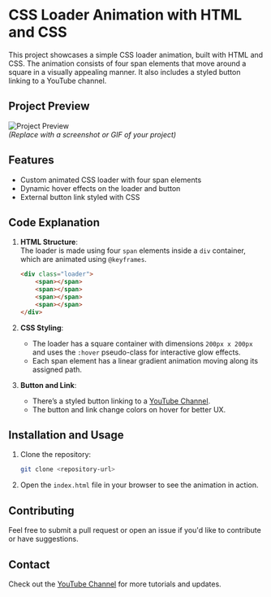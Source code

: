 
# CSS Loader Animation with HTML and CSS

This project showcases a simple CSS loader animation, built with HTML and CSS. The animation consists of four span elements that move around a square in a visually appealing manner. It also includes a styled button linking to a YouTube channel.

## Project Preview

![Project Preview](URL-to-screenshot-or-gif)  
*(Replace with a screenshot or GIF of your project)*

## Features
- Custom animated CSS loader with four span elements
- Dynamic hover effects on the loader and button
- External button link styled with CSS

## Code Explanation
1. **HTML Structure**:  
   The loader is made using four `span` elements inside a `div` container, which are animated using `@keyframes`.
   
   ```html
   <div class="loader">
       <span></span>
       <span></span>
       <span></span>
       <span></span>
   </div>
   ```

2. **CSS Styling**:
   - The loader has a square container with dimensions `200px x 200px` and uses the `:hover` pseudo-class for interactive glow effects.
   - Each span element has a linear gradient animation moving along its assigned path.

3. **Button and Link**:
   - There’s a styled button linking to a [YouTube Channel](https://youtube.com/@CodebySkmaurya555?si=ia6vN-4EYhTZ_1CK).
   - The button and link change colors on hover for better UX.

## Installation and Usage
1. Clone the repository:
   ```bash
   git clone <repository-url>
   ```
2. Open the `index.html` file in your browser to see the animation in action.

## Contributing
Feel free to submit a pull request or open an issue if you'd like to contribute or have suggestions.

## Contact
Check out the [YouTube Channel](https://youtube.com/@CodebySkmaurya555?si=ia6vN-4EYhTZ_1CK) for more tutorials and updates.
